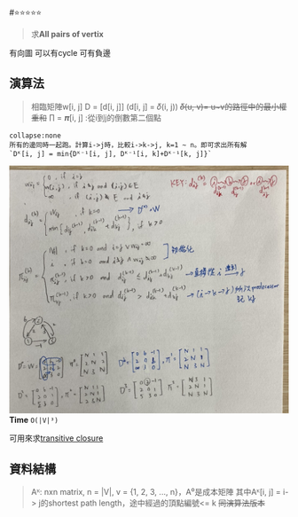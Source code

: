 #⭐️⭐️⭐️⭐️⭐️ 
>求**All pairs of vertix**

有向圖
可以有cycle
可有負邊

## 演算法

> 相臨矩陣w[i, j]
> D = [d[i, j]] (d[i, j] = 𝛿(i, j))
> ~~𝛿(u, v)= u~v的路徑中的最小權重和~~
> ∏ = 𝝅[i, j] :從i到j的倒數第二個點

```ad-tip
collapse:none
所有的邊同時一起跑。計算i->j時，比較i->k->j, k=1 ~ n。即可求出所有解 
`Dᴷ[i, j] = min{Dᴷ⁻¹[i, j], Dᴷ⁻¹[i, k]+Dᴷ⁻¹[k, j]}`
```
![550](../../資料結構/img/截圖%202022-11-02%20上午10.09.36.jpg)
**Time**
`O(|V|³)`

可用來求[transitive closure](transitive%20closure)

## 資料結構

>Aᴷ: nxn matrix, n = |V|, v = {1, 2, 3, ..., n}，A⁰是成本矩陣
>其中Aᴷ[i, j] = i-> j的shortest path length，途中經過的頂點編號<= k
>~~同演算法版本~~


